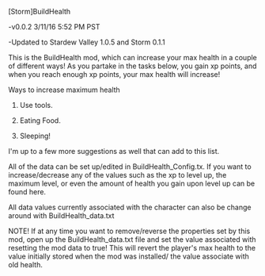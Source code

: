 [Storm]BuildHealth

-v0.0.2 3/11/16 5:52 PM PST

-Updated to Stardew Valley 1.0.5 and Storm 0.1.1

This is the BuildHealth mod, which can increase your max health in a couple of different ways! As you partake in the tasks below, you gain xp points, and when you reach enough xp points, your max health will increase!

Ways to increase maximum health

1. Use tools.

2. Eating Food.

3. Sleeping!

I'm up to a few more suggestions as well that can add to this list.

All of the data can be set up/edited in BuildHealth_Config.tx. If you want to increase/decrease any of the values such as the xp to level up, the maximum level, or even the amount of health you gain upon level up can be found here.

All data values currently associated with the character can also be change around with BuildHealth_data.txt

NOTE! If at any time you want to remove/reverse the properties set by this mod, open up the BuildHealth_data.txt file and set the value associated with resetting the mod data to true! This will revert the player's max health to the value initially stored when the mod was installed/ the value associate with old health.
